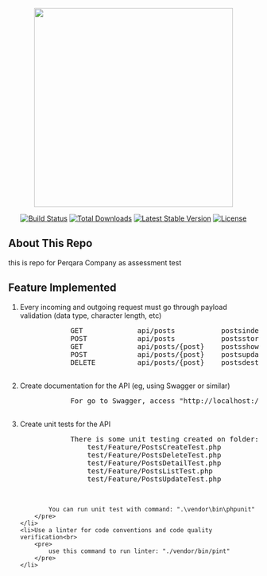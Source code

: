 <p align="center"><a href="https://laravel.com" target="_blank"><img src="https://raw.githubusercontent.com/laravel/art/master/logo-lockup/5%20SVG/2%20CMYK/1%20Full%20Color/laravel-logolockup-cmyk-red.svg" width="400"></a></p>

<p align="center">
<a href="https://travis-ci.org/laravel/framework"><img src="https://travis-ci.org/laravel/framework.svg" alt="Build Status"></a>
<a href="https://packagist.org/packages/laravel/framework"><img src="https://img.shields.io/packagist/dt/laravel/framework" alt="Total Downloads"></a>
<a href="https://packagist.org/packages/laravel/framework"><img src="https://img.shields.io/packagist/v/laravel/framework" alt="Latest Stable Version"></a>
<a href="https://packagist.org/packages/laravel/framework"><img src="https://img.shields.io/packagist/l/laravel/framework" alt="License"></a>
</p>

## About This Repo
this is repo for Perqara Company as assessment test

## Feature Implemented
<ol>
    <li>Every incoming and outgoing request must go through payload validation (data type, character length, etc)<br>
        <pre>
            GET             api/posts           postsindex     › Api\PostController@index  
            POST            api/posts           postsstore     › Api\PostController@store  
            GET             api/posts/{post}    postsshow      › Api\PostController@show  
            POST            api/posts/{post}    postsupdate    › Api\PostController@update  
            DELETE          api/posts/{post}    postsdestroy   › Api\PostController@destroy
        </pre>
    </li>
    <li>Create documentation for the API (eg, using Swagger or similar)<br>
        <pre>
            For go to Swagger, access "http://localhost:<your_port>/api/documentation"
        </pre>
    </li>
    <li>Create unit tests for the API<br>
        <pre>
            There is some unit testing created on folder: 
                test/Feature/PostsCreateTest.php
                test/Feature/PostsDeleteTest.php
                test/Feature/PostsDetailTest.php
                test/Feature/PostsListTest.php
                test/Feature/PostsUpdateTest.php<br>
                
            You can run unit test with command: ".\vendor\bin\phpunit"
        </pre>
    </li>
    <li>Use a linter for code conventions and code quality verification<br>
        <pre>
            use this command to run linter: "./vendor/bin/pint"
        </pre>
    </li>
</ol>
